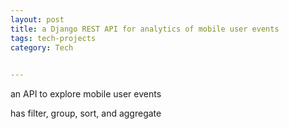 ```yaml
---
layout: post
title: a Django REST API for analytics of mobile user events 
tags: tech-projects 
category: Tech
 

---
```


an API to explore mobile user events 

has filter, group, sort, and aggregate

<script src="https://gist.github.com/selimslab/deb13d127776e551ee58d6c9ff293108.js"></script>